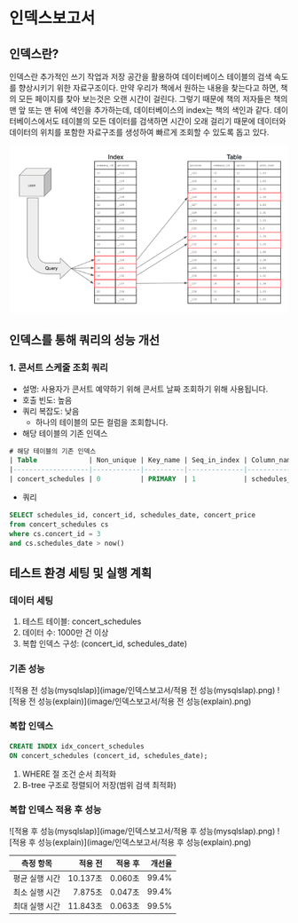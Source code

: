 # 인덱스보고서

## 인덱스란? 
인덱스란 추가적인 쓰기 작업과 저장 공간을 활용하여 데이터베이스 테이블의 검색 속도를 향상시키기 위한 자료구조이다. 만약 우리가 책에서 원하는 내용을 찾는다고 하면, 책의 모든 페이지를 찾아 보는것은 오랜 시간이 걸린다. 그렇기 때문에 책의 저자들은 책의 맨 앞 또는 맨 뒤에 색인을 추가하는데, 데이터베이스의 index는 책의 색인과 같다.
데이터베이스에서도 테이블의 모든 데이터를 검색하면 시간이 오래 걸리기 때문에 데이터와 데이터의 위치를 포함한 자료구조를 생성하여 빠르게 조회할 수 있도록 돕고 있다.

![인덱스 구조](image/인덱스보고서/INDEX.png)


## 인덱스를 통해 쿼리의 성능 개선
### 1. 콘서트 스케줄 조회 쿼리
- 설명: 사용자가 콘서트 예약하기 위해 콘서트 날짜 조회하기 위해 사용됩니다.
- 호출 빈도: 높음
- 쿼리 복잡도: 낮음
  - 하나의 테이블의 모든 컬럼을 조회합니다.
- 해당 테이블의 기존 인덱스
```sql
# 해당 테이블의 기존 인덱스
| Table             | Non_unique | Key_name | Seq_in_index | Column_name  | Collation | Cardinality | Sub_part | Packed | Null | Index_type | Comment | Index_comment | Ignored |
|-------------------|------------|----------|--------------|--------------|-----------|-------------|----------|--------|------|------------|---------|---------------|---------|
| concert_schedules | 0          | PRIMARY  | 1            | schedules_id | A         | 16,394,367  |          |        |      | BTREE      |         |               | NO      |
```

- 쿼리
```sql
SELECT schedules_id, concert_id, schedules_date, concert_price
from concert_schedules cs 
where cs.concert_id = 3
and cs.schedules_date > now() 
```

## 테스트 환경 세팅 및 실행 계획
### 데이터 세팅
1. 테스트 테이블: concert_schedules
2. 데이터 수: 1000만 건 이상
3. 복합 인덱스 구성: (concert_id, schedules_date)

### 기존 성능
![적용 전 성능(mysqlslap)](image/인덱스보고서/적용 전 성능(mysqlslap).png)
![적용 전 성능(explain)](image/인덱스보고서/적용 전 성능(explain).png)


### 복합 인덱스 
```sql
CREATE INDEX idx_concert_schedules 
ON concert_schedules (concert_id, schedules_date);
```
1. WHERE 절 조건 순서 최적화
2. B-tree 구조로 정렬되어 저장(범위 검색 최적화)


### 복합 인덱스 적용 후 성능
![적용 후 성능(mysqlslap)](image/인덱스보고서/적용 후 성능(mysqlslap).png)
![적용 후 성능(explain)](image/인덱스보고서/적용 후 성능(explain).png)


| 측정 항목      | 적용 전   | 적용 후  | 개선율  |
|---------------|---------:|---------:|--------:|
| 평균 실행 시간 | 10.137초 | 0.060초  | 99.4%   |
| 최소 실행 시간 |  7.875초 | 0.047초  | 99.4%   |
| 최대 실행 시간 | 11.843초 | 0.063초  | 99.5%   |

